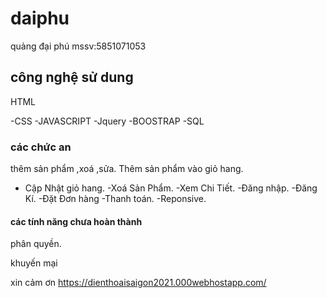 # daiphu
quảng đại phú
mssv:5851071053
##  công nghệ sử dung
HTML

-CSS
-JAVASCRIPT
-Jquery
-BOOSTRAP
-SQL
###  các chức an
thêm  sản phẩm ,xoá ,sửa.
Thêm sản phẩm vào giỏ hang.
- Cập Nhật giỏ hang.
-Xoá Sản Phẩm.
-Xem Chi Tiết.
-Đăng nhập.
-Đăng Kí.
-Đặt Đơn hàng
-Thanh toán.
-Reponsive.
####  các tính năng chưa hoàn thành
phân quyền.

khuyến mại

xin cảm ơn
https://dienthoaisaigon2021.000webhostapp.com/
